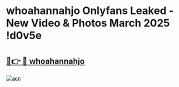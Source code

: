 # whoahannahjo Onlyfans Leaked - New Video & Photos March 2025 !d0v5e

# <h2><a href="https://ccrv72.iuczelnia.edu.pl?title=whoahannahjo&ref=d0v5e">🔗👉 🔴 whoahannahjo</a></h2>

[![acn](https://github.com/user-attachments/assets/0f9c940e-d8b0-45ae-aac7-cd30a18b3e1c)](https://ccrv72.iuczelnia.edu.pl?title=whoahannahjo&ref=d0v5e)

